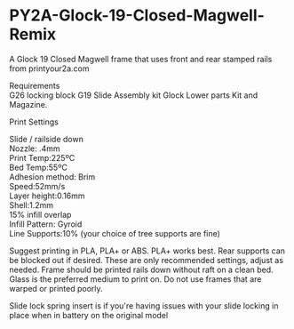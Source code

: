 # PY2A-Glock-19-Closed-Magwell-Remix
A Glock 19 Closed Magwell frame that uses front and rear stamped rails from printyour2a.com

Requirements  
G26 locking block
G19 Slide Assembly kit
Glock Lower parts Kit and Magazine.

Print Settings  

Slide / railside down  
Nozzle: .4mm  
Print Temp:225ºC  
Bed Temp:55ºC  
Adhesion method: Brim  
Speed:52mm/s  
Layer height:0.16mm  
Shell:1.2mm  
15% infill overlap  
Infill Pattern: Gyroid  
Line Supports:10% (your choice of tree supports are fine)  

Suggest printing in PLA, PLA+ or ABS. PLA+ works best. 
Rear supports can be blocked out if desired. These are only recommended settings, adjust as needed. Frame should be printed rails down without raft on a clean bed. Glass is the preferred medium to print on. Do not use frames that are warped or printed poorly. 

Slide lock spring insert is if you're having issues with your slide locking in place when in battery on the original model
